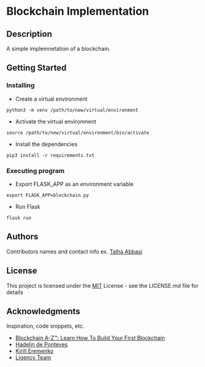 # Blockchain Implementation

## Description

A simple implemnetation of a blockchain.

## Getting Started

### Installing

* Create a virtual environment
```
python3 -m venv /path/to/new/virtual/environment
```

* Activate the virtual environment
```
source /path/to/new/virtual/environment/bin/activate
```

* Install the dependencies
```
pip3 install -r requirements.txt
```

### Executing program

* Export FLASK_APP as an environment variable
```
export FLASK_APP=blockchain.py
```

* Run Flask
```
flask run
```


## Authors

Contributors names and contact info
ex. [Talha Abbasi](https://github.com/talhaabbasi)


## License

This project is licensed under the [MIT](https://github.com/talhaabbasi/Blockchain-A-Z/blob/main/LICENSE) License - see the LICENSE.md file for details

## Acknowledgments

Inspiration, code snippets, etc.
* [Blockchain A-Z™: Learn How To Build Your First Blockchain](https://www.udemy.com/course/build-your-blockchain-az/)
* [Hadelin de Ponteves](https://www.udemy.com/user/hadelin-de-ponteves/)
* [Kirill Eremenko](https://www.udemy.com/user/kirilleremenko/)
* [Ligency Team](https://www.udemy.com/user/ligency-team/)
